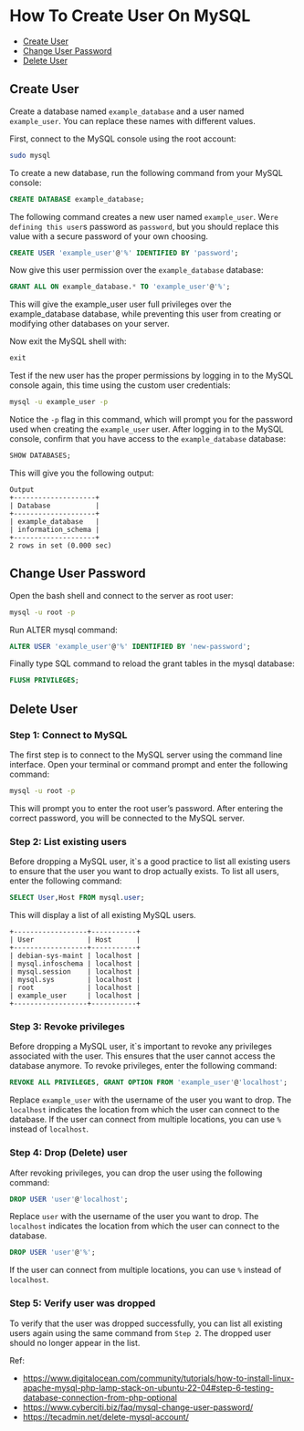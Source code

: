 # How To Create User On MySQL

- [Create User](#create-user)
- [Change User Password](#change-user-password)
- [Delete User](#delete-user)

## Create User

Create a database named `example_database` and a user named `example_user`. You can replace these names with different values.

First, connect to the MySQL console using the root account:

```bash
sudo mysql
```

To create a new database, run the following command from your MySQL console:

```sql
CREATE DATABASE example_database;
```

The following command creates a new user named `example_user`. We`re defining this user`s password as `password`, but you should replace this value with a secure password of your own choosing.

```sql
CREATE USER 'example_user'@'%' IDENTIFIED BY 'password';
```

Now give this user permission over the `example_database` database:

```sql
GRANT ALL ON example_database.* TO 'example_user'@'%';
```

This will give the example_user user full privileges over the example_database database, while preventing this user from creating or modifying other databases on your server.

Now exit the MySQL shell with:

```sql
exit
```

Test if the new user has the proper permissions by logging in to the MySQL console again, this time using the custom user credentials:

```bash
mysql -u example_user -p
```

Notice the `-p` flag in this command, which will prompt you for the password used when creating the `example_user` user. After logging in to the MySQL console, confirm that you have access to the `example_database` database:

```sql
SHOW DATABASES;
```

This will give you the following output:

```
Output
+--------------------+
| Database           |
+--------------------+
| example_database   |
| information_schema |
+--------------------+
2 rows in set (0.000 sec)
```

## Change User Password

Open the bash shell and connect to the server as root user:

```bash
mysql -u root -p
```

Run ALTER mysql command:

```sql
ALTER USER 'example_user'@'%' IDENTIFIED BY 'new-password';
```

Finally type SQL command to reload the grant tables in the mysql database:

```sql
FLUSH PRIVILEGES;
```

## Delete User

### Step 1: Connect to MySQL

The first step is to connect to the MySQL server using the command line interface. Open your terminal or command prompt and enter the following command:

```bash
mysql -u root -p
```

This will prompt you to enter the root user’s password. After entering the correct password, you will be connected to the MySQL server.

### Step 2: List existing users
Before dropping a MySQL user, it`s a good practice to list all existing users to ensure that the user you want to drop actually exists. To list all users, enter the following command:

```sql
SELECT User,Host FROM mysql.user;
```

This will display a list of all existing MySQL users.

```
+------------------+-----------+
| User             | Host      |
+------------------+-----------+
| debian-sys-maint | localhost |
| mysql.infoschema | localhost |
| mysql.session    | localhost |
| mysql.sys        | localhost |
| root             | localhost |
| example_user     | localhost |
+------------------+-----------+
```

### Step 3: Revoke privileges

Before dropping a MySQL user, it`s important to revoke any privileges associated with the user. This ensures that the user cannot access the database anymore. To revoke privileges, enter the following command:

```sql
REVOKE ALL PRIVILEGES, GRANT OPTION FROM 'example_user'@'localhost';
```

Replace `example_user` with the username of the user you want to drop. The `localhost` indicates the location from which the user can connect to the database. If the user can connect from multiple locations, you can use `%` instead of `localhost`.

### Step 4: Drop (Delete) user

After revoking privileges, you can drop the user using the following command:

```sql
DROP USER 'user'@'localhost';
```

Replace `user` with the username of the user you want to drop. The `localhost` indicates the location from which the user can connect to the database.

```sql
DROP USER 'user'@'%';
```

If the user can connect from multiple locations, you can use `%` instead of `localhost`.

### Step 5: Verify user was dropped

To verify that the user was dropped successfully, you can list all existing users again using the same command from `Step 2`. The dropped user should no longer appear in the list.

Ref:

- https://www.digitalocean.com/community/tutorials/how-to-install-linux-apache-mysql-php-lamp-stack-on-ubuntu-22-04#step-6-testing-database-connection-from-php-optional
- https://www.cyberciti.biz/faq/mysql-change-user-password/
- https://tecadmin.net/delete-mysql-account/
